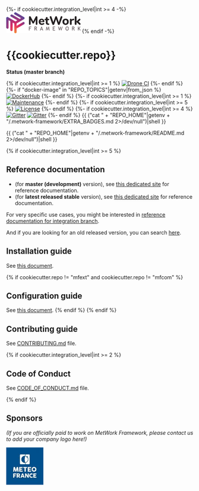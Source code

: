 {%- if cookiecutter.integration_level|int >= 4 -%}
[![logo](https://raw.githubusercontent.com/metwork-framework/resources/master/logos/metwork-white-logo-small.png)](http://www.metwork-framework.org)
{% endif -%}
# {{cookiecutter.repo}}

[//]: # (automatically generated from https://github.com/metwork-framework/resources/blob/master/cookiecutter/_%7B%7Bcookiecutter.repo%7D%7D/README.md)

**Status (master branch)**


{% if cookiecutter.integration_level|int >= 1 %}
[![Drone CI](http://metwork-framework.org:8000/api/badges/metwork-framework/{{cookiecutter.repo}}/status.svg)](http://metwork-framework.org:8000/metwork-framework/{{cookiecutter.repo}})
{%- endif %}
{%- if "docker-image" in "REPO_TOPICS"|getenv|from_json %}
[![DockerHub](https://github.com/metwork-framework/resources/blob/master/badges/dockerhub_link.svg)](https://hub.docker.com/r/metwork/{{cookiecutter.repo}}/)
{%- endif %}
{%- if cookiecutter.integration_level|int >= 1 %}
[![Maintenance](https://github.com/metwork-framework/resources/blob/master/badges/maintained.svg)]()
{%- endif %}
{%- if cookiecutter.integration_level|int >= 5 %}
[![License](https://github.com/metwork-framework/resources/blob/master/badges/bsd.svg)]()
{%- endif %}
{%- if cookiecutter.integration_level|int >= 4 %}
[![Gitter](https://github.com/metwork-framework/resources/blob/master/badges/community-en.svg)](https://gitter.im/metwork-framework/community-en?utm_source=badge&utm_medium=badge&utm_campaign=pr-badge)
[![Gitter](https://github.com/metwork-framework/resources/blob/master/badges/community-fr.svg)](https://gitter.im/metwork-framework/community-fr?utm_source=badge&utm_medium=badge&utm_campaign=pr-badge)
{%- endif %}
{{ ("cat " + "REPO_HOME"|getenv + "/.metwork-framework/EXTRA_BADGES.md 2>/dev/null")|shell }}

[//]: # (TABLE_OF_CONTENTS_PLACEHOLDER)

{{ ("cat " + "REPO_HOME"|getenv + "/.metwork-framework/README.md 2>/dev/null")|shell }}

{% if cookiecutter.integration_level|int >= 5 %}

## Reference documentation

- (for **master (development)** version), see [this dedicated site](http://metwork-framework.org/pub/metwork/continuous_integration/docs/master/{{cookiecutter.repo}}/) for reference documentation.
- (for **latest released stable** version), see [this dedicated site](http://metwork-framework.org/pub/metwork/releases/docs/stable/{{cookiecutter.repo}}/) for reference documentation.

For very specific use cases, you might be interested in
[reference documentation for integration branch](http://metwork-framework.org/pub/metwork/continuous_integration/docs/integration/{{cookiecutter.repo}}/).

And if you are looking for an old released version, you can search [here](http://metwork-framework.org/pub/metwork/releases/docs/).

## Installation guide

See [this document](.metwork-framework/install_a_metwork_package.md).

{% if cookiecutter.repo != "mfext" and cookiecutter.repo != "mfcom" %}
## Configuration guide

See [this document](.metwork-framework/configure_a_metwork_package.md).
{% endif %}
{% endif %}

## Contributing guide

See [CONTRIBUTING.md](CONTRIBUTING.md) file.

{% if cookiecutter.integration_level|int >= 2 %}

## Code of Conduct

See [CODE_OF_CONDUCT.md](CODE_OF_CONDUCT.md) file.

{% endif %}

## Sponsors

*(If you are officially paid to work on MetWork Framework, please contact us to add your company logo here!)*

[![logo](https://raw.githubusercontent.com/metwork-framework/resources/master/sponsors/meteofrance-small.jpeg)](http://www.meteofrance.com)
